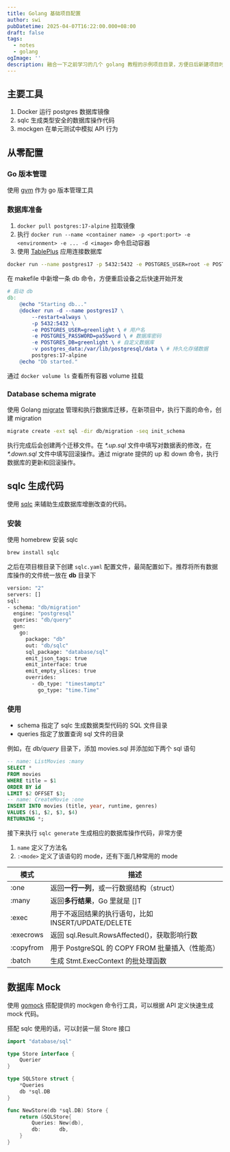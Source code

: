 ```yaml
---
title: Golang 基础项目配置
author: swi
pubDatetime: 2025-04-07T16:22:00.000+08:00
draft: false
tags:
  - notes
  - golang
ogImage: ''
description: 融合一下之前学习的几个 golang 教程的示例项目目录，方便日后新建项目时查漏补缺
---
```



## 主要工具

1. Docker 运行 postgres 数据库镜像
2. sqlc 生成类型安全的数据库操作代码
3. mockgen 在单元测试中模拟 API 行为

## 从零配置

### Go 版本管理

使用 [gvm](https://github.com/moovweb/gvm) 作为 go 版本管理工具

### 数据库准备

1. `docker pull postgres:17-alpine` 拉取镜像
2. 执行 `docker run --name <container name> -p <port:port> -e <environment> -e ... -d <image>` 命令启动容器
3. 使用 [TablePlus](https://tableplus.com/) 应用连接数据库

``` bash
docker run --name postgres17 -p 5432:5432 -e POSTGRES_USER=root -e POSTGRES_PASSWORD=secret -d postgres:17-alpine
```

在 makefile 中新增一条 db 命令，方便重启设备之后快速开始开发

```makefile
# 启动 db
db:
    @echo "Starting db..."
    @docker run -d --name postgres17 \
        --restart=always \
        -p 5432:5432 \
        -e POSTGRES_USER=greenlight \ # 用户名
        -e POSTGRES_PASSWORD=pa55word \ # 数据库密码
        -e POSTGRES_DB=greenlight \ # 自定义数据库
        -v postgres_data:/var/lib/postgresql/data \ # 持久化存储数据
        postgres:17-alpine
    @echo "Db started."
```

通过 `docker volume ls` 查看所有容器 volume 挂载

### Database schema migrate

使用 Golang [migrate](https://github.com/golang-migrate/migrate) 管理和执行数据库迁移，在新项目中，执行下面的命令，创建 migration

```bash
migrate create -ext sql -dir db/migration -seq init_schema
```

执行完成后会创建两个迁移文件。在 *\*.up.sql* 文件中填写对数据表的修改，在 *\*.down.sql* 文件中填写回滚操作。通过 migrate 提供的 up 和 down 命令，执行数据库的更新和回滚操作。

## sqlc 生成代码

使用 [sqlc](https://sqlc.dev/) 来辅助生成数据库增删改查的代码。

### 安装

使用 homebrew 安装 sqlc

```bash
brew install sqlc
```

之后在项目根目录下创建 `sqlc.yaml` 配置文件，最简配置如下。推荐将所有数据库操作的文件统一放在 **db** 目录下 

```bash
version: "2"
servers: []
sql:
- schema: "db/migration"
  engine: "postgresql"
  queries: "db/query"
  gen:
    go:
      package: "db"
      out: "db/sqlc"
      sql_package: "database/sql"
      emit_json_tags: true
      emit_interface: true
      emit_empty_slices: true
      overrides:
        - db_type: "timestamptz"
          go_type: "time.Time"
```

### 使用

- schema 指定了 sqlc 生成数据类型代码的 SQL 文件目录
- queries 指定了放置查询 sql 文件的目录

例如，在 *db/query* 目录下，添加 movies.sql 并添加如下两个 sql 语句

```sql
-- name: ListMovies :many
SELECT *
FROM movies
WHERE title = $1
ORDER BY id
LIMIT $2 OFFSET $3;
-- name: CreateMovie :one                   
INSERT INTO movies (title, year, runtime, genres)
VALUES ($1, $2, $3, $4)
RETURNING *;
```

接下来执行 `sqlc generate` 生成相应的数据库操作代码，非常方便

1. `name` 定义了方法名
2. `:<mode>` 定义了该语句的 mode，还有下面几种常用的 mode

| **模式** | **描述** |
| --- | --- |
| :one | 返回**一行一列**，或一行数据结构（struct） |
| :many | 返回**多行结果**，Go 里就是 []T |
| :exec | 用于不返回结果的执行语句，比如 INSERT/UPDATE/DELETE |
| :execrows | 返回 sql.Result.RowsAffected()，获取影响行数 |
| :copyfrom | 用于 PostgreSQL 的 COPY FROM 批量插入（性能高） |
| :batch | 生成 Stmt.ExecContext 的批处理函数 |

## 数据库 Mock

使用 [gomock](https://github.com/uber-go/mock) 搭配提供的 mockgen 命令行工具，可以根据 API 定义快速生成 mock 代码。

搭配 sqlc 使用的话，可以封装一层 Store 接口

```go
import "database/sql"

type Store interface {
    Querier
}

type SQLStore struct {
    *Queries
    db *sql.DB
}

func NewStore(db *sql.DB) Store {
    return &SQLStore{
        Queries: New(db),
        db:      db,
    }
}
```
